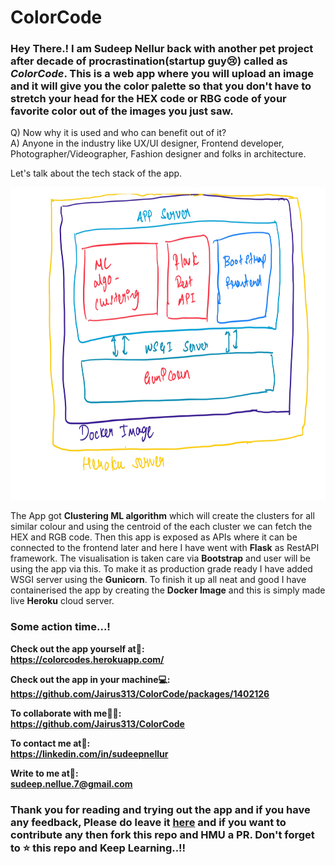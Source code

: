 # ColorCode

### Hey There.! I am Sudeep Nellur back with another pet project after decade of procrastination(startup guy:cry:) called as *ColorCode*. This is a web app where you will upload an image and it will give you the color palette so that you don't have to stretch your head for the HEX code or RBG code of your favorite color out of the images you just saw.

Q) Now why it is used and who can benefit out of it?<br/>
A) Anyone in the industry like UX/UI designer, Frontend developer, Photographer/Videographer, Fashion designer and folks in architecture.

Let's talk about the tech stack of the app.

<img  src="architecture.jpg"  alt="architecture"  height="500" width="800"/>

The App got **Clustering ML algorithm** which will create the clusters for all similar colour and using the centroid of the each cluster we can fetch the HEX and RGB code. Then this app is exposed as APIs where it can be connected to the frontend later and here I have went with **Flask** as RestAPI framework. The visualisation is taken care via **Bootstrap** and user will be using the app via this. To make it as production grade ready I have added WSGI server using the **Gunicorn**. To finish it up all neat and good I have containerised the app by creating the **Docker Image** and this is simply made live **Heroku** cloud server.
<br/>

### Some action time...!

**Check out the app yourself at📲:<br/>
https://colorcodes.herokuapp.com/**

**Check out the app in your machine💻:<br/>
https://github.com/Jairus313/ColorCode/packages/1402126**

**To collaborate with me🤝🏻:<br/>
https://github.com/Jairus313/ColorCode**

**To contact me at📨:<br/>
https://linkedin.com/in/sudeepnellur**

**Write to me at📧:<br/>
sudeep.nellue.7@gmail.com**

### Thank you for reading and trying out the app and if you have any feedback, Please do leave it [here](https://docs.google.com/forms/d/e/1FAIpQLScWvBvKZVDETb8Cahxwaj8Yzgr9TIb7XVs-DwcxlYNwqkasVw/viewform?usp=sf_link) and if you want to contribute any then fork this repo and HMU a PR. Don't forget to :star: this repo and Keep Learning..!!
